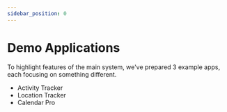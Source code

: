 ```yaml
---
sidebar_position: 0
---
```


# Demo Applications

To highlight features of the main system, we've prepared 3 example apps, each focusing on something different.

- Activity Tracker
- Location Tracker
- Calendar Pro